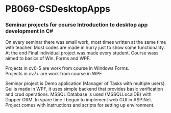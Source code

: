 # PB069-CSDesktopApps
### Seminar projects for course Introduction to desktop app development in C#

On every seminar there was small work, most times written at the same time with teacher. Most codes are made in hurry just to show some functionality. At the end Final individual project was made every student. Course wass aimed to basics of Win. Forms and WPF.

Projects in cv0-5 are work from course in Windows Forms. </br>
Projects in cv7+ are work from course in WPF

Seminar project is Demo application (Manager of Tasks with multiple users). Gui is made in WPF, it uses simple backend that provides basic verification and crud operations. MSSQL Database is used (MSSQLLocalDB) with Dapper ORM. In spare time I begun to implement web GUI in ASP.Net. Project comes with instructions and scripts for setting up environment.
